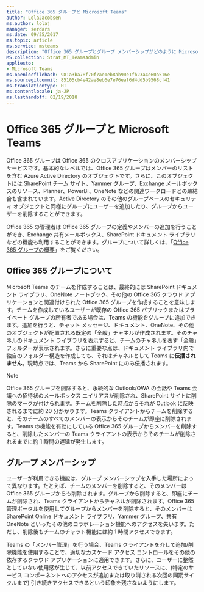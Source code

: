 ```yaml
---
title: "Office 365 グループと Microsoft Teams"
author: LolaJacobsen
ms.author: lolaj
manager: serdars
ms.date: 09/25/2017
ms.topic: article
ms.service: msteams
description: "Office 365 グループとグループ メンバーシップがどのように Microsoft Teams と連携しているかについて説明します。"
MS.collection: Strat_MT_TeamsAdmin
appliesto:
- Microsoft Teams
ms.openlocfilehash: 981a3ba78f70f7ae1eb8ab90e1fb23a4e60a516e
ms.sourcegitcommit: 85105cb4e42ae8eb6e7e76eaf6d4dd5b9568cf41
ms.translationtype: HT
ms.contentlocale: ja-JP
ms.lasthandoff: 02/19/2018
---
```

<a name="office-365-groups-and-microsoft-teams"></a>Office 365 グループと Microsoft Teams
=====================================

Office 365 グループは Office 365 のクロスアプリケーションのメンバーシップ サービスです。基本的なレベルでは、Office 365 グループはメンバーのリストを含む Azure Active Directory のオブジェクトです。さらに、このオブジェクトには SharePoint チーム サイト、Yammer グループ、Exchange メールボックスのリソース、Planner、PowerBI、OneNote などの関連ワークロードとの疎結合も含まれています。Active Directory のその他のグループベースのセキュリティ オブジェクトと同様にグループにユーザーを追加したり、グループからユーザーを削除することができます。

Office 365 の管理者は Office 365 グループの定義やメンバーの追加を行うことができ、Exchange 共有メールボックス、SharePoint ドキュメント ライブラリなどの機能も利用することができます。グループについて詳しくは、「[Office 365 グループの概要](https://support.office.com/article/Learn-about-Office-365-groups-b565caa1-5c40-40ef-9915-60fdb2d97fa2)」をご覧ください。

<a name="how-office-365-groups-work"></a>Office 365 グループについて
--------------------------

Microsoft Teams のチームを作成することは、最終的には SharePoint ドキュメント ライブラリ、OneNote ノートブック、その他の Office 365 クラウド アプリケーションと関連付けられた Office 365 グループを作成することを意味します。チームを作成しているユーザーが既存の Office 365 パブリックまたはプライベート グループの所有者である場合は、Teams の機能をグループに追加できます。追加を行うと、チャット メッセージ、ドキュメント、OneNote、その他のオブジェクトが配置される既定の「全般」チャネルが作成されます。そのチャネルのドキュメント ライブラリを表示すると、チームのチャネルを表す「全般」フォルダーが表示されます。さらに重要な点は、ドキュメント ライブラリ内で独自のフォルダー構造を作成しても、それはチャネルとして Teams に**伝播されません**。現時点では、Teams から SharePoint にのみ伝播されます。




> [!NOTE]
> Office 365 グループを削除すると、永続的な Outlook/OWA の会話や Teams 会議への招待状のメールボックス エイリアスが削除され、SharePoint サイトに削除のマークが付けられます。チームを削除した時点からそれが Outlook に反映されるまでに約 20 分かかります。Teams クライアントからチームを削除すると、そのチームのすべてのメンバーの表示からそのチームが即座に削除されます。Teams の機能を有効にしている Office 365 グループからメンバーを削除すると、削除したメンバーの Teams クライアントの表示からそのチームが削除されるまでに約 1 時間の遅延が発生します。

<a name="group-membership"></a>グループ メンバーシップ
----------------

ユーザーが利用できる機能は、グループ メンバーシップを入手した場所によって異なります。たとえば、チームのメンバーを削除すると、そのメンバーは Office 365 グループからも削除されます。グループから削除すると、即座にチームが削除され、Teams クライアントからチャネルが削除されます。Office 365 管理ポータルを使用してグループからメンバーを削除すると、そのメンバーは SharePoint Online ドキュメント ライブラリ、Yammer グループ、共有 OneNote といったその他のコラボレーション機能へのアクセスを失います。ただし、削除後もチームのチャット機能には約 1 時間アクセスできます。

Teams の「メンバー管理」を行う場合、Teams クライアントを介して追加/削除機能を使用することで、適切なカスケード アクセス コントロールをその他の依存するクラウド アプリケーションに適用できます。さらに、ユーザーに整然としていない使用感が生じて、以前アクセスできていたリソースに、(特定のサービス コンポーネントへのアクセスが追加または取り消される次回の同期サイクルまで) 引き続きアクセスできるという印象を残さないようにします。
